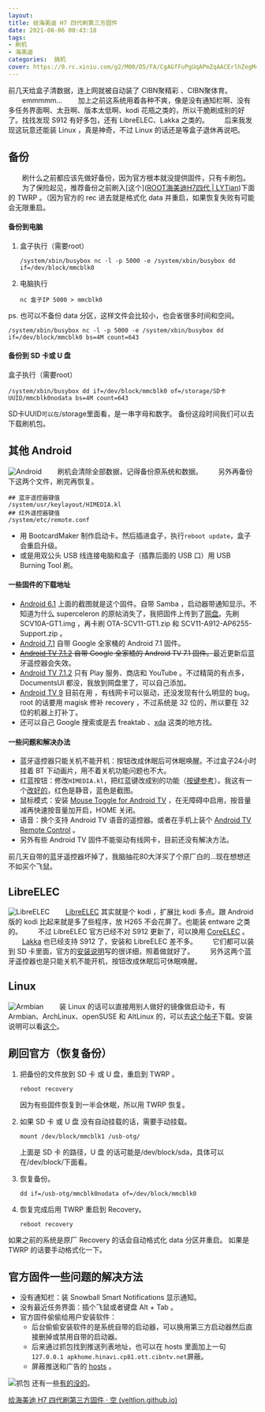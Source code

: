 ```yaml
---
layout: 
title: 给海美迪 H7 四代刷第三方固件
date: 2021-08-06 00:43:18
tags:
- 刷机
- 海美迪
categories:  搞机
cover: https://0.rc.xiniu.com/g2/M00/D5/FA/CgAGfFuPgUqAPmZqAACErlhZegM40.jpeg
---
```


前几天给盒子清数据，连上网就被自动装了 CIBN聚精彩 、CIBN聚体育。
　　emmmmm…
　　加上之前这系统用着各种不爽，像是没有通知栏啊、没有多任务界面啊、太丑啊、版本太低啊、kodi 花瓶之类的，所以干脆刷成别的好了。找找发现 S912 有好多包，还有 LibreELEC、Lakka 之类的。
　　后来我发现这玩意还能装 Linux ，真是神奇，不过 Linux 的话还是等盒子退休再说吧。



## 备份

　　刷什么之前都应该先做好备份，因为官方根本就没提供固件，只有卡刷包。
　　为了保险起见，推荐备份之前刷入[这个]([ROOT海美迪H7四代 | LYTian](https://www.lytian.xyz/post/ROOT海美迪H7四代))下面的 TWRP 。（因为官方的 rec 进去就是格式化 data 并重启，如果恢复失败有可能会无限重启。

#### 备份到电脑

1. 盒子执行（需要root）
   
   ```
   /system/xbin/busybox nc -l -p 5000 -e /system/xbin/busybox dd if=/dev/block/mmcblk0
   ```
   
   
   
2. 电脑执行

   ```
   nc 盒子IP 5000 > mmcblk0
   ```

   

ps. 也可以不备份 data 分区，这样文件会比较小，也会省很多时间和空间。

```
/system/xbin/busybox nc -l -p 5000 -e /system/xbin/busybox dd if=/dev/block/mmcblk0 bs=4M count=643
```



#### 备份到 SD 卡或 U 盘

盒子执行（需要root）

```
/system/xbin/busybox dd if=/dev/block/mmcblk0 of=/storage/SD卡UUID/mmcblk0nodata bs=4M count=643
```


SD卡UUID`可以在`/storage里面看，是一串字母和数字。
备份这段时间我们可以去下载刷机包。

## 其他 Android

![Android](https://veltlion.github.io/flash-h7-4/f_Android.jpg)
　　刷机会清除全部数据，记得备份原系统和数据。
　　另外再备份下这两个文件，刷完再恢复。

```
## 蓝牙遥控器键值
/system/usr/keylayout/HIMEDIA.kl
## 红外遥控器键值
/system/etc/remote.conf
```

- 用 BootcardMaker 制作启动卡。然后插进盒子，执行`reboot update`，盒子会重启升级。
- 或是用双公头 USB 线连接电脑和盒子（插靠后面的 USB 口）用 USB Burning Tool 刷。

#### 一些固件的下载地址

- [Android 6.1](https://forum.freaktab.com/forum/tv-player-support/beelink-aa/beelink-android-tv-box/gt1/firmware-roms-tools-cg/611261) 上面的截图就是这个固件。自带 Samba ，启动器带通知显示。不知道为什么 superceleron 的原帖消失了，我把固件上传到了[网盘](https://yadi.sk/d/yDPOojBtPyLU_A)。先刷 SCV10A-GT1.img ，再卡刷 OTA-SCV11-GT1.zip 和 SCV11-A912-AP6255-Support.zip 。
- [Android 7.1](https://forum.freaktab.com/forum/tv-player-support/beelink-aa/beelink-android-tv-box/gt1/firmware-roms-tools-cg/659653) 自带 Google 全家桶的 Android 7.1 固件。
- ~~[Android TV 7.1.2](https://forum.freaktab.com/forum/tv-player-support/beelink-aa/beelink-android-tv-box/gt1/firmware-roms-tools-cg/659783) 自带 Google 全家桶的 Android TV 7.1 固件。~~最近更新后蓝牙遥控器会失效。
- [Android TV 7.1.2](https://forum.freaktab.com/forum/tv-player-support/beelink-aa/beelink-android-tv-box/gt1/firmware-roms-tools-cg/657916) 只有 Play 服务、商店和 YouTube 。不过精简的有点多，DocumentsUI 都没，我放到网盘里了，可以自己添加。
- [Android TV 9](https://forum.xda-developers.com/t/v4-s905w-s912-s905x3-rom-android-tv-9-pie-aidans-custom-rom-stable-3139-mi-box-firmware-port-to-amlogic-boxes.4199287/) 目前在用 ，有线网卡可以驱动，还没发现有什么明显的 bug。 root 的话要用 magisk 修补 recovery ，不过系统是 32 位的，所以要在 32 位的机器上打补丁。
- 还可以自己 Google 搜索或是去 freaktab 、[xda](https://forum.xda-developers.com/android-stick--console-computers/amlogic) 这类的地方找。

#### 一些问题和解决办法

- 蓝牙遥控器只能关机不能开机：按钮改成休眠后可休眠唤醒。不过盒子24小时挂着 BT 下动画片，用不着关机功能问题也不大。
- 红蓝按钮：修改`HIMEDIA.kl`，把红蓝键改成别的功能（[按键参考](https://developer.android.com/reference/android/view/KeyEvent.html)）。我这有一个[改好的](https://veltlion.github.io/flash-h7-4/HIMEDIA.kl)，红色是静音，蓝色是截图。
- 鼠标模式：安装 [Mouse Toggle for Android TV](https://yadi.sk/d/lyF8wTHV3Xzwnm) ，在无障碍中启用，按音量减再快速按音量加开启，HOME 关闭。
- 语音：换个支持 Android TV 语音的遥控器。或者在手机上装个 [Android TV Remote Control](https://play.google.com/store/apps/details?id=com.google.android.tv.remote) 。
- 另外有些 Android TV 固件不能驱动有线网卡，目前还没有解决方法。

前几天自带的蓝牙遥控器坏掉了，我脑抽花80大洋买了个原厂白的…现在想想还不如买个飞鼠。

## LibreELEC

![LibreELEC](https://veltlion.github.io/flash-h7-4/f_LibreELEC.jpg)
　　[LibreELEC](https://libreelec.tv/) 其实就是个 kodi ，扩展比 kodi 多点。跟 Android 版的 kodi 比起来就是多了些程序，放 H265 不会花屏了。也能装 entware 之类的。
　　不过 LibreELEC 官方已经不对 S912 更新了，可以换用 [CoreELEC](https://coreelec.org/) 。
　　[Lakka](http://www.lakka.tv/get/linux/s912/) 也已经支持 S912 了，安装和 LibreELEC 差不多。
　　它们都可以装到 SD 卡里面，官方的[安装说明](https://forum.libreelec.tv/thread/5848)写的很详细，照着做就好了。
　　另外这两个蓝牙遥控器也是只能关机不能开机，按钮改成休眠后可休眠唤醒。

## Linux

![Armbian](https://veltlion.github.io/flash-h7-4/f_Armbian.png)
　　装 Linux 的话可以直接用别人做好的镜像做启动卡，有 Armbian、ArchLinux、openSUSE 和 AltLinux 的，可以去[这个帖子](https://forum.freaktab.com/forum/tv-player-support/amlogic-based-tv-players/606133-linux-images-for-s802-s805-s812-s905-s905x-s912-sd-usb-emmc)下载。安装说明可以看[这个](https://forum.armbian.com/topic/7930-armbian-for-amlogic-s9xxx-kernel-41x-ver-555/)。

## 刷回官方（恢复备份）

1. 把备份的文件放到 SD 卡 或 U 盘，重启到 TWRP 。

   ```
   reboot recovery
   ```

   因为有些固件恢复到一半会休眠，所以用 TWRP 恢复。

2. 如果 SD 卡 或 U 盘 没有自动挂载的话，需要手动挂载。

   ```
   mount /dev/block/mmcblk1 /usb-otg/
   ```

   上面是 SD 卡 的路径，U 盘 的话可能是/dev/block/sda，具体可以在/dev/block/下面看。

3. 恢复备份。

   ```
   dd if=/usb-otg/mmcblk0nodata of=/dev/block/mmcblk0
   ```

4. 恢复完成后用 TWRP 重启到 Recovery。
   
   ```
   reboot recovery
   ```

如果之前的系统是原厂 Recovery 的话会自动格式化 data 分区并重启。
如果是 TWRP 的话要手动格式化一下。

## 官方固件一些问题的解决方法

- 没有通知栏：装 Snowball Smart Notifications 显示通知。
- 没有最近任务界面：插个飞鼠或者键盘 Alt + Tab 。
- 官方固件偷偷给用户安装软件：
  - 后台偷偷安装软件的是系统自带的启动器，可以换用第三方启动器然后直接删掉或禁用自带的启动器。
  - 后来通过抓包找到推送列表地址，也可以在 hosts 里面加上一句`127.0.0.1 apkhome.hinavi.cp81.ott.cibntv.net`屏蔽。
  - 屏蔽推送和广告的 [hosts](https://veltlion.github.io/flash-h7-4/hosts) 。

![抓包](https://veltlion.github.io/flash-h7-4/f_%E6%8A%93%E5%8C%85.png)
还有一些[有的没的](https://yadi.sk/d/lyF8wTHV3Xzwnm)。



[给海美迪 H7 四代刷第三方固件 · 空 (veltlion.github.io)](https://veltlion.github.io/flash-h7-4/)
